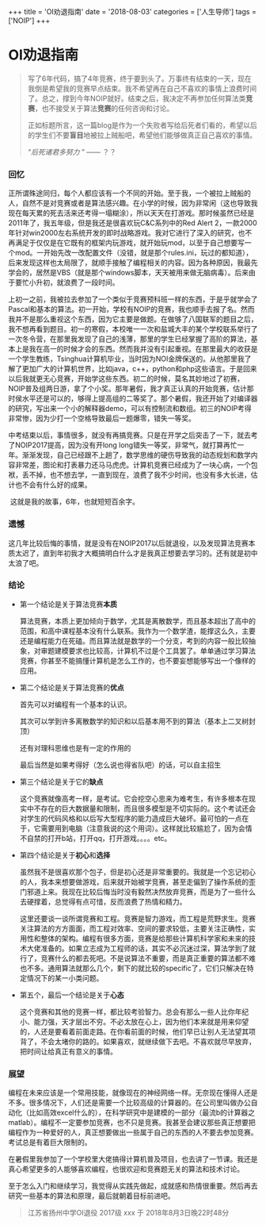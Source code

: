 +++
title = 'OI劝退指南'
date = '2018-08-03'
categories = ['人生导师']
tags = ['NOIP']
+++
# OI劝退指南

> 写了6年代码，搞了4年竞赛，终于要到头了。万事终有结束的一天，现在我倒是希望我的竞赛早点结束。我不希望再在自己不喜欢的事情上浪费时间了。总之，撑到今年NOIP就好。结束之后，我决定不再参加任何算法类**竞赛**，也不接受关于算法**竞赛**的任何咨询和讨论。
>
> 正如标题所言，这一篇blog是作为一个失败者写给后死者们看的，希望以后的学生们不要**盲目**地被拉上贼船吧，希望他们能够做真正自己喜欢的事情。
>
> “*后死诸君多努力* ”     —— ？？

### 回忆

​	正所谓殊途同归，每个人都应该有一个不同的开始。至于我，一个被拉上贼船的人，自然不是对竞赛或者是算法感兴趣。在小学的时候，因为非常闲（这也导致我现在每天累的死去活来还考得一塌糊涂），所以天天在打游戏。那时候虽然已经是2011年了，我五年级，但是我还是很喜欢玩C&C系列中的Red Alert 2，一款2000年针对win2000左右系统开发的即时战略游戏。我对它进行了深入的研究，也不再满足于仅仅是在它既有的框架内玩游戏，就开始玩mod，以至于自己想要写一个mod。一开始先改一改配置文件（没错，就是那个rules.ini，玩过的都知道），后来发现这样也太局限了，就顺手接触了编程相关的内容。因为各种原因，我最先学会的，居然是VBS（就是那个windows脚本，天天被用来做无脑病毒）。后来由于要忙小升初，就浪费了一段时间。

​	上初一之前，我被拉去参加了一个类似于竞赛预科班一样的东西，于是乎就学会了Pascal和基本的算法。初一开始，学校有NOIP的竞赛，我也顺手去报了名。然而我并不是那么重视这个东西，因为它主要是做题。在做够了八国联军的题目之后，我不想再看到题目。初一的寒假，本校唯一一次和盐城大丰的某个学校联系举行了一次冬令营，在那里我发现了自己的浅薄，那里的学生已经掌握了高阶的算法，基本上是我在高一的时候才会的东西。然而我并没有引起重视。在那里最大的收获是一个学生教练，Tsinghua计算机毕业，当时因为NOI金牌保送的。从他那里我了解了更加广大的计算机世界，比如java，c++，python和php这些语言。于是回来以后我就更无心竞赛，开始学这些东西。初二的时候，莫名其妙地过了初赛，NOIP普及组两日游，拿了个小奖。那年暑假，我才真正认真的开始竞赛，估计那时侯水平还是可以的，够得上提高组的二等奖了。那个暑假，我还开始了对编译器的研究，写出来一个小的解释器demo，可以有控制流和数组。初三的NOIP考得非常惨，因为少打一个空格导致最后一题爆零，错失一等奖。

​	中考结束以后，事情很多，就没有再搞竞赛。只是在开学之后突击了一下，就去考了NOIP2017提高，因为没有开long long错失一等奖，非常气，就打算再忙一年。渐渐发现，自己已经跟不上趟了，数学思维的硬伤导致我的动态规划和数学内容非常差，图论和打表暴力还马马虎虎。计算机竞赛已经成为了一块心病，一个包袱，丢不掉，也不想去学，一直到现在，浪费了我不少时间，也没有多大长进，估计也不会有什么好的成果。

​	这就是我的故事，6年，也就短短百余字。

### 遗憾

​	这几年比较后悔的事情，就是没有在NOIP2017以后就退役，以及发现算法竞赛本质太迟了，直到年初我才大概搞明白什么才是我真正想要去学习的。还有就是初中太浪了吧。

### 结论

* 第一个结论是关于算法竞赛**本质**

  算法竞赛，本质上更加倾向于数学，尤其是离散数学，而且基本超出了高中的范围，和高中课程基本没有什么联系。我作为一个数学渣，能撑这么久，主要还是编程能力在死磕。而且算法就是数学的一个分支，考到的内容一般比较抽象，对审题建模要求也比较高，计算机不过是个工具罢了。单单通过学习算法竞赛，你甚至不能搞懂计算机是怎么工作的，也不要妄想能够写出一个像样的应用。

* 第二个结论是关于算法竞赛的**优点**

  首先可以对编程有一个基本的认识。

  其次可以学到许多离散数学的知识和以后基本用不到的算法（基本上二叉树封顶）

  还有对理科思维也是有一定的作用的

  最后当然是如果考得好（怎么说也得省队吧）的话，可以自主招生

* 第三个结论是关于它的**缺点**

  这个竞赛就像高考一样，是考试。它会挖空心思来为难考生，有许多根本在现实中不存在的巨大数据量和限制，而且很多模型是不切实际的。这个考试还会对学生的代码风格和以后写大型程序的能力造成巨大破坏。最可怕的一点在于，它需要用到电脑（注意我说的这个用词）。这样就比较尴尬了，因为会情不自禁的打开b站，打开qq，打开游戏。。。。etc。

* 第四个结论是关于**初心**和**选择**

  虽然我不是很喜欢那个包子，但是初心还是非常重要的。我就是一个忘记初心的人，我本来想要做游戏，后来就开始被学竞赛，甚至走偏到了操作系统的歪门邪道上来。我现在比较后悔当时没有毅然决然放弃竞赛，而是为了一些什么去硬撑着，总觉得有点可惜，反而浪费了热情和精力。

  这里还要谈一谈所谓竞赛和工程。竞赛是智力游戏，而工程是荒野求生。竞赛关注算法的方方面面，而工程对效率、空间的要求较低，主要关注正确性，实用性和整体的架构。编程有很多方面，竞赛是给那些计算机科学家和未来的技术大佬准备的。如果立志成为工程师的话，其实不必沉迷过深，算法学到了就行了，竞赛什么的都去死吧。不是说算法不重要，而是真正重要的算法都不难也不多。通用算法就那么几个，剩下的就比较的specific了，它们只解决在特定情况下的某一小类问题。

* 第五个，最后一个结论是关于**心态**

  这个竞赛和其他的竞赛一样，都比较考验智力。总会有那么一些人比你年纪小、能力强，天才层出不穷。不必太放在心上，因为他们本来就是用来仰望的，人还是要看着前面走路。在你看前面的时候，他们早已让别人无法望其项背了，不会太堵你的路的。如果喜欢，就继续做下去吧。不喜欢就尽早放弃，把时间让给真正有意义的事情。

### 展望

编程在未来应该是一个常用技能，就像现在的神经网络一样。无奈现在懂得人还是不多。很多情况下，人们还是需要一个比较高级的计算器的。在公司里叫做办公自动化（比如高效excel什么的），在科学研究中是建模的一部分（最流b的计算器之matlab）。编程不一定要参加竞赛，也不只是竞赛。我甚至会建议那些真正想要把编程作为一种爱好的人，真正想要做出一些属于自己的东西的人不要去参加竞赛。考试总是有着巨大限制的。

在暑假里我参加了一个学校里大佬搞得计算机普及项目，也去讲了一节课。我还是真心希望更多的人能够喜欢编程，也很欢迎和竞赛题无关的算法和技术讨论。

至于怎么入门和继续学习，我觉得从实践先做起，成就感和热情很重要。然后再去研究一些基本的算法和原理，最后就朝着目标前进吧。



> 江苏省扬州中学OI退役	2017级	xxx	于	2018年8月3日晚22时48分

